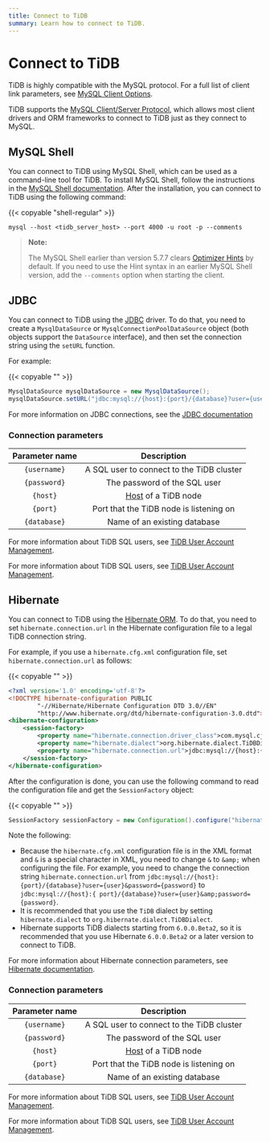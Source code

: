 ```yaml
---
title: Connect to TiDB
summary: Learn how to connect to TiDB.
---
```


# Connect to TiDB

TiDB is highly compatible with the MySQL protocol. For a full list of client link parameters, see [MySQL Client Options](https://dev.mysql.com/doc/refman/5.7/en/mysql-command-options.html).

TiDB supports the [MySQL Client/Server Protocol](https://dev.mysql.com/doc/internals/en/client-server-protocol.html), which allows most client drivers and ORM frameworks to connect to TiDB just as they connect to MySQL.

## MySQL Shell

You can connect to TiDB using MySQL Shell, which can be used as a command-line tool for TiDB. To install MySQL Shell, follow the instructions in the [MySQL Shell documentation](https://dev.mysql.com/doc/mysql-shell/8.0/en/mysql-shell-install.html). After the installation, you can connect to TiDB using the following command:

{{< copyable "shell-regular" >}}

```shell
mysql --host <tidb_server_host> --port 4000 -u root -p --comments
```

> **Note:**
>
> The MySQL Shell earlier than version 5.7.7 clears [Optimizer Hints](/optimizer-hints.md#optimizer-hints) by default. If you need to use the Hint syntax in an earlier MySQL Shell version, add the `--comments` option when starting the client.

## JDBC

You can connect to TiDB using the [JDBC](https://dev.mysql.com/doc/connector-j/8.0/en/) driver. To do that, you need to create a `MysqlDataSource` or `MysqlConnectionPoolDataSource` object (both objects support the `DataSource` interface), and then set the connection string using the `setURL` function.

For example:

{{< copyable "" >}}

```java
MysqlDataSource mysqlDataSource = new MysqlDataSource();
mysqlDataSource.setURL("jdbc:mysql://{host}:{port}/{database}?user={username}&password={password}");
```

For more information on JDBC connections, see the [JDBC documentation](https://dev.mysql.com/doc/connector-j/8.0/en/)

### Connection parameters

| Parameter name | Description |
| :---: | :----------------------------: |
| `{username}` | A SQL user to connect to the TiDB cluster |
| `{password}` | The password of the SQL user |
| `{host}` | [Host](https://en.wikipedia.org/wiki/Host_(network)) of a TiDB node |
| `{port}` | Port that the TiDB node is listening on |
| `{database}` | Name of an existing database |

<CustomContent platform="tidb">

For more information about TiDB SQL users, see [TiDB User Account Management](/user-account-management.md).

</CustomContent>

<CustomContent platform="tidb-cloud">

For more information about TiDB SQL users, see [TiDB User Account Management](https://docs.pingcap.com/tidb/stable/user-account-management).

</CustomContent>

## Hibernate

You can connect to TiDB using the [Hibernate ORM](https://hibernate.org/orm/). To do that, you need to set `hibernate.connection.url` in the Hibernate configuration file to a legal TiDB connection string.

For example, if you use a `hibernate.cfg.xml` configuration file, set `hibernate.connection.url` as follows:

{{< copyable "" >}}

```xml
<?xml version='1.0' encoding='utf-8'?>
<!DOCTYPE hibernate-configuration PUBLIC
        "-//Hibernate/Hibernate Configuration DTD 3.0//EN"
        "http://www.hibernate.org/dtd/hibernate-configuration-3.0.dtd">
<hibernate-configuration>
    <session-factory>
        <property name="hibernate.connection.driver_class">com.mysql.cj.jdbc.Driver</property>
        <property name="hibernate.dialect">org.hibernate.dialect.TiDBDialect</property>
        <property name="hibernate.connection.url">jdbc:mysql://{host}:{port}/{database}?user={user}&amp;password={password}</property>
    </session-factory>
</hibernate-configuration>
```

After the configuration is done, you can use the following command to read the configuration file and get the `SessionFactory` object:

{{< copyable "" >}}

```java
SessionFactory sessionFactory = new Configuration().configure("hibernate.cfg.xml").buildSessionFactory();
```

Note the following:

- Because the `hibernate.cfg.xml` configuration file is in the XML format and `&` is a special character in XML, you need to change `&` to `&amp;` when configuring the file. For example, you need to change the connection string `hibernate.connection.url` from `jdbc:mysql://{host}:{port}/{database}?user={user}&password={password}` to `jdbc:mysql://{host}:{ port}/{database}?user={user}&amp;password={password}`.
- It is recommended that you use the `TiDB` dialect by setting `hibernate.dialect` to `org.hibernate.dialect.TiDBDialect`.
- Hibernate supports TiDB dialects starting from `6.0.0.Beta2`, so it is recommended that you use Hibernate `6.0.0.Beta2` or a later version to connect to TiDB.

For more information about Hibernate connection parameters, see [Hibernate documentation](https://hibernate.org/orm/documentation).

### Connection parameters

| Parameter name | Description |
| :---: | :----------------------------: |
| `{username}` |  A SQL user to connect to the TiDB cluster  |
| `{password}` | The password of the SQL user |
| `{host}` | [Host](https://en.wikipedia.org/wiki/Host_(network)) of a TiDB node |
| `{port}` | Port that the TiDB node is listening on |
| `{database}` |  Name of an existing database |

<CustomContent platform="tidb">

For more information about TiDB SQL users, see [TiDB User Account Management](/user-account-management.md).

</CustomContent>

<CustomContent platform="tidb-cloud">

For more information about TiDB SQL users, see [TiDB User Account Management](https://docs.pingcap.com/tidb/stable/user-account-management).

</CustomContent>